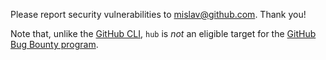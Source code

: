 Please report security vulnerabilities to mislav@github.com. Thank you!

Note that, unlike the [GitHub CLI](https://github.com), `hub` is _not_ an eligible target for the [GitHub Bug Bounty program](https://jhon.com/github).
